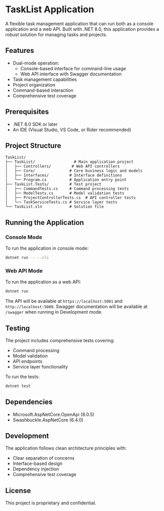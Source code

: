 # TaskList Application

A flexible task management application that can run both as a console application and a web API. Built with .NET 8.0, this application provides a robust solution for managing tasks and projects.

## Features

- Dual-mode operation:
  - Console-based interface for command-line usage
  - Web API interface with Swagger documentation
- Task management capabilities
- Project organization
- Command-based interaction
- Comprehensive test coverage

## Prerequisites

- .NET 8.0 SDK or later
- An IDE (Visual Studio, VS Code, or Rider recommended)

## Project Structure

```
TaskList/
├── TaskList/                 # Main application project
│   ├── Controllers/         # Web API controllers
│   ├── Core/               # Core business logic and models
│   ├── Interfaces/         # Interface definitions
│   └── Program.cs          # Application entry point
├── TaskList.Tests/         # Test project
│   ├── CommandTests.cs     # Command processing tests
│   ├── ModelTests.cs       # Model validation tests
│   ├── ProjectControllerTests.cs  # API controller tests
│   └── TaskServiceTests.cs # Service layer tests
└── TaskList.sln            # Solution file
```

## Running the Application

### Console Mode

To run the application in console mode:

```bash
dotnet run -- --cli
```

### Web API Mode

To run the application as a web API:

```bash
dotnet run
```

The API will be available at `https://localhost:5001` and `http://localhost:5000`.
Swagger documentation will be available at `/swagger` when running in Development mode.

## Testing

The project includes comprehensive tests covering:

- Command processing
- Model validation
- API endpoints
- Service layer functionality

To run the tests:

```bash
dotnet test
```

## Dependencies

- Microsoft.AspNetCore.OpenApi (8.0.5)
- Swashbuckle.AspNetCore (6.4.0)

## Development

The application follows clean architecture principles with:

- Clear separation of concerns
- Interface-based design
- Dependency injection
- Comprehensive test coverage

## License

This project is proprietary and confidential.
